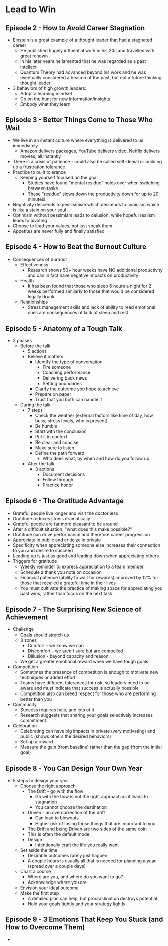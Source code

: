 # Lead to Win

## Episode 2 - How to Avoid Career Stagnation
- Einstein is a great example of a thought leader that had a stagnated career
  - He published hugely influential work in his 20s and travelled with great renown
  - In his later years he lamented that he was regarded as a past intellect
  - Quantum Theory had advanced beyond his work and he was eventually considered a beacon of the past, but not a future thinking thought leader
- 3 behaviors of high growth leaders:
  - Adopt a learning mindset
  - Go on the hunt for new information/insights
  - Embody what they learn

## Episode 3 - Better Things Come to Those Who Wait
- We live in an instant culture where everything is delivered to us immediately
  - Amazon delivers packages, YouTube delivers video, Netflix delivers movies, all instantly
- There is a crisis of patience - could also be called self-denial or building up a frustration tolerance
- Practice to built tolerance
  - Keeping yourself focused on the goal
    - Studies have found "mental residue" holds over when switching between tasks
    - These "residue" slows down the productivity down for up to 20 minutes!
- Negativity descends to pessismism which descends to cynicism which is like a stain on your soul
- Optimism without pessimism leads to delusion, while hopeful realism leads to pivoting
- Choose to lead your values, not just speak them
- Appetites are never fully and finally satisfied

## Episode 4 - How to Beat the Burnout Culture
- Consequences of burnout
  - Effectiveness
    - Research shows 50+ hour weeks have NO additional productivity and can in fact have negative impacts on productivity
  - Health
    - It has been found that those who sleep 6 hours a night for 2 weeks performed similarly to those that would be considered legally drunk
  - Relationships
    - Stress management skills and lack of ability to read emotional cues are consequences of lack of sleep and rest

## Episode 5 - Anatomy of a Tough Talk
- 3 phases
  - Before the talk
    - 5 actions
    - Believe it matters
        - Identify the type of conversation
          - Fire someone
          - Coaching performance
          - Delivering back news
          - Setting boundaries
        - Clarify the outcome you hope to achieve
        - Prepare on paper
        - Trust that you both can handle it
  - During the talk
    - 7 steps
      - Check the weather (external factors like time of day, how busy, stress levels, who is present)
      - Be humble
      - Start with the conclusion
      - Put it in context
      - Be clear and concise
      - Make sure to listen
      - Define the path forward
        - Who does what, by when and how do you follow up
    - After the talk
      - 3 actions
        - Document decisions
        - Follow through
        - Practice honor

## Episode 6 - The Gratitude Advantage
- Grateful people live longer and visit the doctor less
- Gratitude reduces stress dramatically
- Grateful people are far more pleasant to be around
- After a difficult situation: "what does this make possible?"
- Gratitude can drive performance and therefore career progression 
- Appreciate in public and criticize in private
- Specificity when appreciating someone else increases their connection to you and desire to succeed
- Leading up is just as good and leading down when appreciating others
- Triggers for gratitude
  - Weekly reminder to express appreciation to a team member
  - Schedule a thank you note on occasion
  - Financial patience (ability to wait for rewards) improved by 12% for those that recalled a grateful time in their lives
  - You must cultivate the practice of making space for appreciating you past wins, rather than focus on the next task
        
## Episode 7 - The Surprising New Science of Achievement
- Challenge 
  - Goals should stretch us
  - 3 zones
    - Comfort - we know we can
    - Discomfort - we aren't sure but are compelled
    - Dillusion - beyond capacity and reason
  - We get a greater emotional reward when we have tough goals
- Competition
  - Sometimes the presence of competition is enough to motivate new techniques or added effort
  - Teams have different tolerances for risk, so leaders need to be aware and must indicate that success is actually possible
  - Competition also can breed respect for those who are performing better than you
- Community
  - Success requires help, and lots of it
  - Research suggests that sharing your goals selectively increases commitment
- Celebration
  - Celebrating can have big impacts in private (very motivating) and public (shows others the desired behaviors)
  - Set up a reward 
  - Measure the gain (from baseline) rather than the gap (from the initial goal)

## Episode 8 - You Can Design Your Own Year
- 5 steps to design your year
  - Choose the right approach
    - The Drift - go with the flow
      - Go with the flow is not the right approach as it leads to stagnation
      - You cannot choose the destination 
    - Driven - an overcorrection of the drift
      - Can lead to blowouts
      - Higher risk of losing those things that are important to you
    - The Drift and being Driven are two sides of the same coin
    - This is often the default mode
    - Design
      - Intentionally craft the life you really want
  - Set aside the time
    - Desirable outcomes rarely just happen
    - A couple hours is usually all that is needed for planning a year (spread over a couple days)
  - Chart a course
    - Where are you, and where do you want to go?
    - Acknowledge where you are
  - Envision your ideal outcome
  - Make the first step
    - A detailed plan can help, but procrastination destroys potential
    - Hold your goals tightly and your strategy lightly

## Episode 9 - 3 Emotions That Keep You Stuck (and How to Overcome Them)
- 